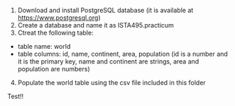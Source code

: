 1. Download and install PostgreSQL database (it is available at https://www.postgresql.org)
2. Create a database and name it as ISTA495.practicum
3. Ctreat the following table:
  - table name: world
  - table columns: id, name, continent, area, population (id is a number and it is the primary key, name and continent are strings, area and population are numbers)
4. Populate the world table using the csv file included in this folder

Test!!